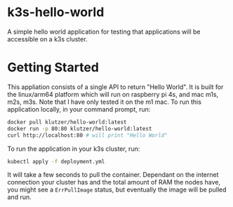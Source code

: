 # k3s-hello-world
A simple hello world application for testing that applications will be accessible on a k3s cluster. 

# Getting Started

This appliation consists of a single API to return "Hello World". It is built for the linux/arm64 platform which will run on raspberry pi 4s, and mac m1s, m2s, m3s. 
Note that I have only tested it on the m1 mac. To run this application locally, in your command prompt, run:

``` bash
docker pull klutzer/hello-world:latest
docker run -p 80:80 klutzer/hello-world:latest
curl http://localhost:80 # will print "Hello World"
```

To run the application in your k3s cluster, run: 

```bash
kubectl apply -f deployment.yml
```

It will take a few seconds to pull the container. Dependant on the internet connection your cluster has and the total amount of RAM the nodes have, you might see a 
`ErrPullImage` status, but eventually the image will be pulled and run.
